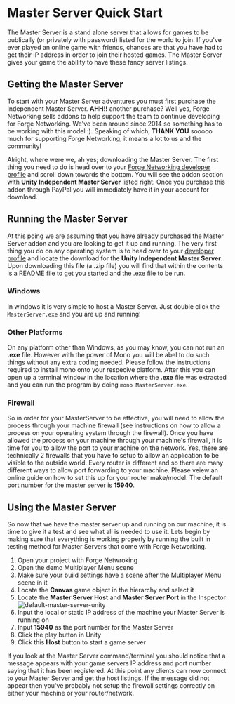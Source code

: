 # Master Server Quick Start
The Master Server is a stand alone server that allows for games to be publically (or privately with password) listed for the world to join. If you've ever played an online game with friends, chances are that you have had to get their IP address in order to join their hosted games. The Master Server gives your game the ability to have these fancy server listings.

## Getting the Master Server
To start with your Master Server adventures you must first purchase the Independent Master Server. **AHH!!** another purchase? Well yes, Forge Networking sells addons to help support the team to continue developing for Forge Networking. We've been around since 2014 so something has to be working with this model :). Speaking of which, **THANK YOU** sooooo much for supporting Forge Networking, it means a lot to us and the community!

Alright, where were we, ah yes; downloading the Master Server. The first thing you need to do is head over to your [Forge Networking developer profile](http://developers.forgepowered.com/Profile) and scroll down towards the bottom. You will see the addon section with **Unity Independent Master Server** listed right. Once you purchase this addon through PayPal you will immediately have it in your account for download.

## Running the Master Server
At this poing we are assuming that you have already purchased the Master Server addon and you are looking to get it up and running. The very first thing you do on any operating system is to head over to your [developer profile](http://developers.forgepowered.com/Profile) and locate the download for the **Unity Independent Master Server**. Upon downloading this file (a .zip file) you will find that within the contents is a README file to get you started and the .exe file to be run.

### Windows
In windows it is very simple to host a Master Server. Just double click the `MasterServer.exe` and you are up and running!

### Other Platforms
On any platform other than Windows, as you may know, you can not run an **.exe** file. However with the power of Mono you will be abel to do such things without any extra coding needed. Please follow the instructions required to install mono onto your respecive platform. After this you can open up a terminal window in the location where the **.exe** file was extracted and you can run the program by doing `mono MasterServer.exe`.

### Firewall
So in order for your MasterServer to be effective, you will need to allow the process through your machine firewall (see instructions on how to allow a process on your operating system through the firewall). Once you have allowed the process on your machine through your machine's firewall, it is time for you to allow the port to your machine on the network. Yes, there are technically 2 firewalls that you have to setup to allow an application to be visible to the outside world. Every router is different and so there are many different ways to allow port forwarding to your machine. Please veiew an online guide on how to set this up for your router make/model. The default port number for the master server is **15940**.

## Using the Master Server
So now that we have the master server up and running on our machine, it is time to give it a test and see what all is needed to use it. Lets begin by making sure that everything is working properly by running the built in testing method for Master Servers that come with Forge Networking.

1. Open your project with Forge Netwroking
2. Open the demo Multiplayer Menu scene
3. Make sure your build settings have a scene after the Multiplayer Menu scene in it
4. Locate the **Canvas** game object in the hierarchy and select it
5. Locate the **Master Server Host** and **Master Server Port** in the Inspector
![default-master-server-unity](images/default-master-server-unity.png)
6. Input the local or static IP address of the machine your Master Server is running on
7. Input **15940** as the port number for the Master Server
8. Click the play button in Unity
9. Click this **Host** button to start a game server

If you look at the Master Server command/terminal you should notice that a message appears with your game servers IP address and port number saying that it has been registered. At this point any clients can now connect to your Master Server and get the host listings. If the message did not appear then you've probably not setup the firewall settings correctly on either your machine or your router/network.